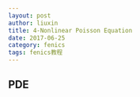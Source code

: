```yaml
---
layout: post
author: liuxin
title: 4-Nonlinear Poisson Equation 
date: 2017-06-25
category: fenics
tags: fenics教程
---
```


## PDE
